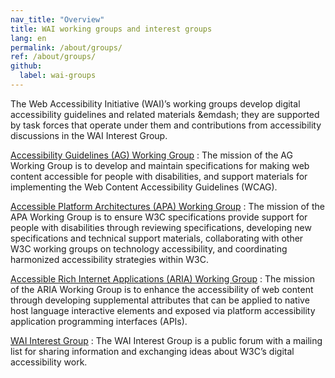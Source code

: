 ```yaml
---
nav_title: "Overview"
title: WAI working groups and interest groups
lang: en
permalink: /about/groups/
ref: /about/groups/
github:
  label: wai-groups
---
```


The Web Accessibility Initiative (WAI)’s working groups develop digital accessibility guidelines and related materials &emdash; they are supported by task forces that operate under them and contributions from accessibility discussions in the WAI Interest Group.

[Accessibility Guidelines (AG) Working Group](/about/groups/agwg/)
: The mission of the AG Working Group is to develop and maintain specifications for making web content accessible for people with disabilities, and support materials for implementing the Web Content Accessibility Guidelines (WCAG).

[Accessible Platform Architectures (APA) Working Group](/about/groups/apawg/)
: The mission of the APA Working Group is to ensure W3C specifications provide support for people with disabilities through reviewing specifications, developing new specifications and technical support materials, collaborating with other W3C working groups on technology accessibility, and coordinating harmonized accessibility strategies within W3C.

[Accessible Rich Internet Applications (ARIA) Working Group](/about/groups/ariawg/)
: The mission of the ARIA Working Group is to enhance the accessibility of web content through developing supplemental attributes that can be applied to native host language interactive elements and exposed via platform accessibility application programming interfaces (APIs).

[WAI Interest Group](/about/groups/waiig/)
: The WAI Interest Group is a public forum with a mailing list for sharing information and exchanging ideas about W3C’s digital accessibility work.